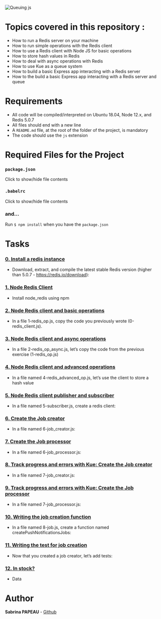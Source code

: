 
![Queuing js](https://zupimages.net/up/24/29/qgpn.png)

# Topics covered in this repository :

- How to run a Redis server on your machine
- How to run simple operations with the Redis client
- How to use a Redis client with Node JS for basic operations
- How to store hash values in Redis
- How to deal with async operations with Redis
- How to use Kue as a queue system
- How to build a basic Express app interacting with a Redis server
- How to the build a basic Express app interacting with a Redis server and queue


# Requirements

- All code will be compiled/interpreted on Ubuntu 18.04, Node 12.x, and Redis 5.0.7
- All files should end with a new line
- A `README.md` file, at the root of the folder of the project, is mandatory
- The code should use the `js` extension


# Required Files for the Project

### `package.json`

Click to show/hide file contents

### `.babelrc`

Click to show/hide file contents

### and…

Run `$ npm install` when you have the `package.json`


# Tasks

### [0. Install a redis instance](./README.md)
* Download, extract, and compile the latest stable Redis version (higher than 5.0.7 - https://redis.io/download):


### [1. Node Redis Client](./0-redis_client.js)
* Install node_redis using npm


### [2. Node Redis client and basic operations](./1-redis_op.js)
* In a file 1-redis_op.js, copy the code you previously wrote (0-redis_client.js). 


### [3. Node Redis client and async operations](./2-redis_op_async.js)
* In a file 2-redis_op_async.js, let’s copy the code from the previous exercise (1-redis_op.js)


### [4. Node Redis client and advanced operations](./4-redis_advanced_op.js)
* In a file named 4-redis_advanced_op.js, let’s use the client to store a hash value


### [5. Node Redis client publisher and subscriber](./5-subscriber.js)
* In a file named 5-subscriber.js, create a redis client:


### [6. Create the Job creator](./6-job_creator.js)
* In a file named 6-job_creator.js:


### [7. Create the Job processor](./6-job_processor.js)
* In a file named 6-job_processor.js:


### [8. Track progress and errors with Kue: Create the Job creator](./7-job_creator.js)
* In a file named 7-job_creator.js:


### [9. Track progress and errors with Kue: Create the Job processor](./7-job_processor.js)
* In a file named 7-job_processor.js:


### [10. Writing the job creation function](./8-job.js)
* In a file named 8-job.js, create a function named createPushNotificationsJobs:


### [11. Writing the test for job creation](./8-job.test.js)
* Now that you created a job creator, let’s add tests:


### [12. In stock?](./9-stock.js)
* Data


# Author  
**Sabrina PAPEAU** - [Github](https://github.com/Holbiwan)
